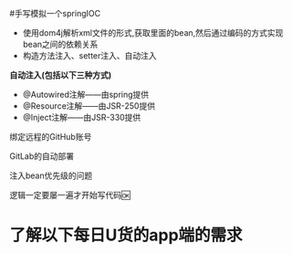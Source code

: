 #手写模拟一个springIOC

- 使用dom4j解析xml文件的形式,获取里面的bean,然后通过编码的方式实现bean之间的依赖关系
- 构造方法注入、setter注入、自动注入

**自动注入(包括以下三种方式)**
- @Autowired注解——由spring提供
- @Resource注解——由JSR-250提供
- @Inject注解——由JSR-330提供

绑定远程的GitHub账号

GitLab的自动部署

注入bean优先级的问题

逻辑一定要屡一遍才开始写代码🆗

# 了解以下每日U货的app端的需求